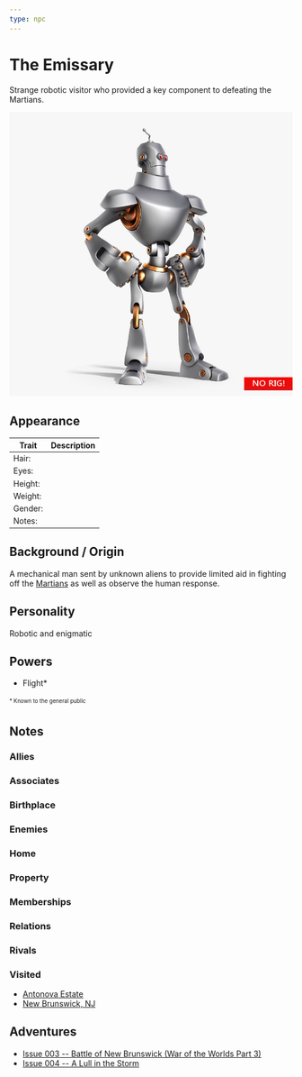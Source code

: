 ```yaml
---
type: npc
---
```

<!--
type: non-player-character
created-by:
-->

# The Emissary

Strange robotic visitor who provided a key component to defeating the Martians.

![picture](../../images/RetroRobot.jpg)

## Appearance
Trait | Description
-- | --
Hair: | 
Eyes: | 
Height: |
Weight: |
Gender: |
Notes: |

## Background / Origin
A mechanical man sent by unknown aliens to provide limited aid in fighting off the [Martians](npcs/foes/martians/Martian.md) as well as observe the human response.

## Personality
Robotic and enigmatic

## Powers
- Flight\*

<sub><sup> * Known to the general public</sup></sub>

## Notes

### Allies

### Associates

### Birthplace

### Enemies

### Home

### Property

### Memberships

### Relations

### Rivals

### Visited
- [Antonova Estate](locations/New_York_State/New_York_City/Staten_Island/Antonova_Estate.md)
- [New Brunswick, NJ](locations/New_Jersey/New_Brunswick.md)

## Adventures
- [Issue 003 -- Battle of New Brunswick (War of the Worlds Part 3)](sessions/Issue-003.md)
- [Issue 004 -- A Lull in the Storm](sessions/Issue-004.md)

<!-- GM Notes
[pdf](https://legends-of-the-golden-age.github.io/LotGA/pdf/Amon-Ra.pdf)
-->
